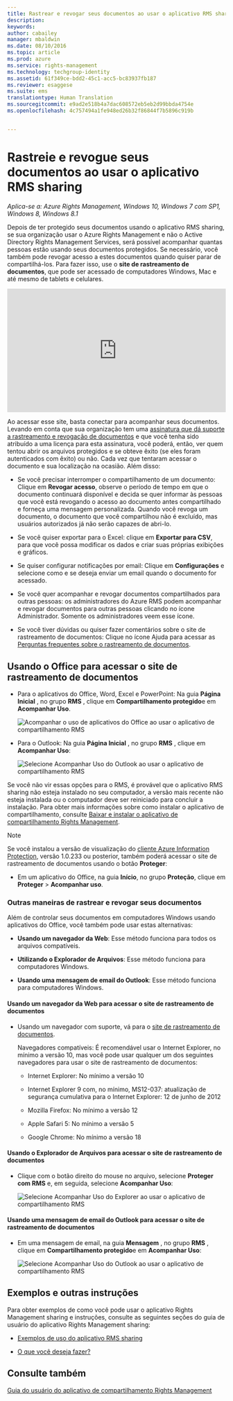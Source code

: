 ```yaml
---
title: Rastrear e revogar seus documentos ao usar o aplicativo RMS sharing | Azure RMS
description: 
keywords: 
author: cabailey
manager: mbaldwin
ms.date: 08/10/2016
ms.topic: article
ms.prod: azure
ms.service: rights-management
ms.technology: techgroup-identity
ms.assetid: 61f349ce-bdd2-45c1-acc5-bc83937fb187
ms.reviewer: esaggese
ms.suite: ems
translationtype: Human Translation
ms.sourcegitcommit: e9ad2e518b4a7dac608572eb5eb2d99bbda4754e
ms.openlocfilehash: 4c757494a1fe948ed26b32f86844f7b5896c919b


---
```


# Rastreie e revogue seus documentos ao usar o aplicativo RMS sharing

*Aplica-se a: Azure Rights Management, Windows 10, Windows 7 com SP1, Windows 8, Windows 8.1*

Depois de ter protegido seus documentos usando o aplicativo RMS sharing, se sua organização usar o Azure Rights Management e não o Active Directory Rights Management Services, será possível acompanhar quantas pessoas estão usando seus documentos protegidos. Se necessário, você também pode revogar acesso a estes documentos quando quiser parar de compartilhá-los. Para fazer isso, use o **site de rastreamento de documentos**, que pode ser acessado de computadores Windows, Mac e até mesmo de tablets e celulares.

<div style="padding-top: 56.25%; position: relative; width: 100%;">
<iframe style="position: absolute;top: 0;left: 0;right: 0;bottom: 0;" width="100%" height="100%" src="https://channel9.msdn.com/Series/Information-Protection/Azure-RMS-Document-Tracking-and-Revocation/player" frameborder="0" allowfullscreen></iframe>
</div>

Ao acessar esse site, basta conectar para acompanhar seus documentos. Levando em conta que sua organização tem uma [assinatura que dá suporte a rastreamento e revogação de documentos](https://technet.microsoft.com/dn858608.aspx) e que você tenha sido atribuído a uma licença para esta assinatura, você poderá, então, ver quem tentou abrir os arquivos protegidos e se obteve êxito (se eles foram autenticados com êxito) ou não. Cada vez que tentaram acessar o documento e sua localização na ocasião. Além disso:

-   Se você precisar interromper o compartilhamento de um documento: Clique em **Revogar acesso**, observe o período de tempo em que o documento continuará disponível e decida se quer informar às pessoas que você está revogando o acesso ao documento antes compartilhado e forneça uma mensagem personalizada. Quando você revoga um documento, o documento que você compartilhou não é excluído, mas usuários autorizados já não serão capazes de abri-lo.

-   Se você quiser exportar para o Excel: clique em **Exportar para CSV**, para que você possa modificar os dados e criar suas próprias exibições e gráficos.

-   Se quiser configurar notificações por email: Clique em **Configurações** e selecione como e se deseja enviar um email quando o documento for acessado.

- Se você quer acompanhar e revogar documentos compartilhados para outras pessoas: os administradores do Azure RMS podem acompanhar e revogar documentos para outras pessoas clicando no ícone Administrador. Somente os administradores veem esse ícone.

-   Se você tiver dúvidas ou quiser fazer comentários sobre o site de rastreamento de documentos: Clique no ícone Ajuda para acessar as [Perguntas frequentes sobre o rastreamento de documentos](http://go.microsoft.com/fwlink/?LinkId=523977).

## Usando o Office para acessar o site de rastreamento de documentos

-   Para o aplicativos do Office, Word, Excel e PowerPoint: Na guia **Página Inicial** , no grupo **RMS** , clique em **Compartilhamento protegido**e em **Acompanhar Uso**.

    ![Acompanhar o uso de aplicativos do Office ao usar o aplicativo de compartilhamento RMS ](../media/ADRMS_MSRMSApp_OfficeToolbarTrackUsage.png)

-   Para o Outlook: Na guia **Página Inicial** , no grupo  **RMS** , clique em **Acompanhar Uso**:

    ![Selecione Acompanhar Uso do Outlook ao usar o aplicativo de compartilhamento RMS ](../media/ADRMS_MSRMSApp_OutlookTrackUsage.png)

Se você não vir essas opções para o RMS, é provável que o aplicativo RMS sharing não esteja instalado no seu computador, a versão mais recente não esteja instalada ou o computador deve ser reiniciado para concluir a instalação. Para obter mais informações sobre como instalar o aplicativo de compartilhamento, consulte [Baixar e instalar o aplicativo de compartilhamento Rights Management](install-sharing-app.md).

> [!NOTE] 
> Se você instalou a versão de visualização do [cliente Azure Information Protection](../information-protection/info-protect-client.md), versão 1.0.233 ou posterior, também poderá acessar o site de rastreamento de documentos usando o botão **Proteger**: 
> 
> - Em um aplicativo do Office, na guia **Início**, no grupo **Proteção**, clique em **Proteger** > **Acompanhar uso**. 

### Outras maneiras de rastrear e revogar seus documentos
Além de controlar seus documentos em computadores Windows usando aplicativos do Office, você também pode usar estas alternativas:

-   **Usando um navegador da Web**: Esse método funciona para todos os arquivos compatíveis.

-   **Utilizando o Explorador de Arquivos**: Esse método funciona para computadores Windows.

-   **Usando uma mensagem de email do Outlook**: Esse método funciona para computadores Windows.

#### Usando um navegador da Web para acessar o site de rastreamento de documentos

-   Usando um navegador com suporte, vá para o [site de rastreamento de documentos](http://go.microsoft.com/fwlink/?LinkId=529562).

    Navegadores compatíveis: É recomendável usar o Internet Explorer, no mínimo a versão 10, mas você pode usar qualquer um dos seguintes navegadores para usar o site de rastreamento de documentos:

    -   Internet Explorer: No mínimo a versão 10

    -   Internet Explorer 9 com, no mínimo, MS12-037: atualização de segurança cumulativa para o Internet Explorer: 12 de junho de 2012

    -   Mozilla Firefox: No mínimo a versão 12

    -   Apple Safari 5: No mínimo a versão 5

    -   Google Chrome: No mínimo a versão 18

#### Usando o Explorador de Arquivos para acessar o site de rastreamento de documentos

-   Clique com o botão direito do mouse no arquivo, selecione **Proteger com RMS** e, em seguida, selecione **Acompanhar Uso**:

    ![Selecione Acompanhar Uso do Explorer ao usar o aplicativo de compartilhamento RMS](../media/ADRMS_MSRMSApp_ExplorerTrackUsage.png)

#### Usando uma mensagem de email do Outlook para acessar o site de rastreamento de documentos

-   Em uma mensagem de email, na guia **Mensagem** , no grupo  **RMS** , clique em **Compartilhamento protegido**e em **Acompanhar Uso**:

    ![Selecione Acompanhar Uso do Outlook ao usar o aplicativo de compartilhamento RMS](../media/ADRMS_MSRMSApp_OutlookMessageTrackUsage.png)

## Exemplos e outras instruções
Para obter exemplos de como você pode usar o aplicativo Rights Management sharing e instruções, consulte as seguintes seções do guia de usuário do aplicativo Rights Management sharing:

-   [Exemplos de uso do aplicativo RMS sharing](sharing-app-user-guide.md#examples-for-using-the-rms-sharing-application)

-   [O que você deseja fazer?](sharing-app-user-guide.md#what-do-you-want-to-do)

## Consulte também
[Guia do usuário do aplicativo de compartilhamento Rights Management](sharing-app-user-guide.md)



<!--HONumber=Aug16_HO2-->


